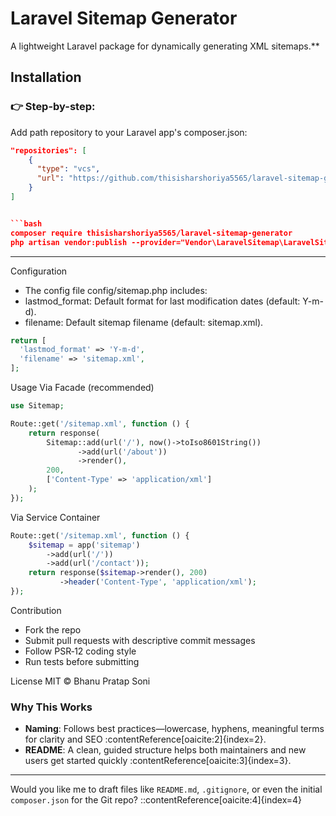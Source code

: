 # Laravel Sitemap Generator
A lightweight Laravel package for dynamically generating XML sitemaps.**

## Installation

### 👉 Step-by-step:
Add path repository to your Laravel app's composer.json:
```json
"repositories": [
    {
      "type": "vcs",
      "url": "https://github.com/thisisharshoriya5565/laravel-sitemap-generator"
    }
]


```bash
composer require thisisharshoriya5565/laravel-sitemap-generator
php artisan vendor:publish --provider="Vendor\LaravelSitemap\LaravelSitemapServiceProvider" --tag="config"
```

---
Configuration
  - The config file config/sitemap.php includes:
  - lastmod_format: Default format for last modification dates (default: Y-m-d).
  - filename: Default sitemap filename (default: sitemap.xml).

```php
return [
  'lastmod_format' => 'Y-m-d',
  'filename' => 'sitemap.xml',
];
```

Usage
Via Facade (recommended)
```php
use Sitemap;

Route::get('/sitemap.xml', function () {
    return response(
        Sitemap::add(url('/'), now()->toIso8601String())
               ->add(url('/about'))
               ->render(),
        200,
        ['Content-Type' => 'application/xml']
    );
});
```

Via Service Container
```php
Route::get('/sitemap.xml', function () {
    $sitemap = app('sitemap')
        ->add(url('/'))
        ->add(url('/contact'));
    return response($sitemap->render(), 200)
           ->header('Content-Type', 'application/xml');
});
```

Contribution
  - Fork the repo
  - Submit pull requests with descriptive commit messages
  - Follow PSR‑12 coding style
  - Run tests before submitting

License
MIT © Bhanu Pratap Soni

###  Why This Works

- **Naming**: Follows best practices—lowercase, hyphens, meaningful terms for clarity and SEO :contentReference[oaicite:2]{index=2}.  
- **README**: A clean, guided structure helps both maintainers and new users get started quickly :contentReference[oaicite:3]{index=3}.

---

Would you like me to draft files like `README.md`, `.gitignore`, or even the initial `composer.json` for the Git repo?
::contentReference[oaicite:4]{index=4}







